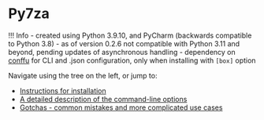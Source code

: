 # Py7za

!!! Info
    - created using Python 3.9.10, and PyCharm (backwards compatible to Python 3.8)
    - as of version 0.2.6 not compatible with Python 3.11 and beyond, pending updates of asynchronous handling
    - dependency on [conffu](https://pypi.org/project/conffu/) for CLI and .json configuration, only when installing with `[box]` option

Navigate using the tree on the left, or jump to:

- [Instructions for installation](./getting_started/#installation)
- [A detailed description of the command-line options](./configuration/#cli-options)
- [Gotchas - common mistakes and more complicated use cases](./gotchas)